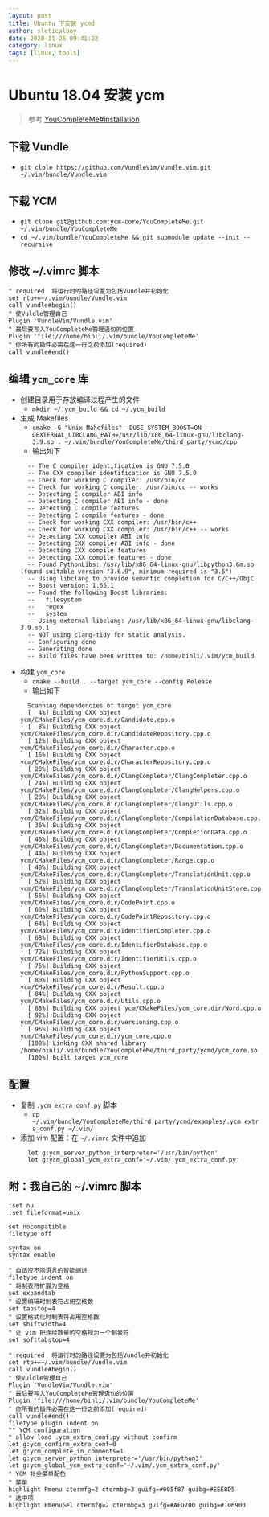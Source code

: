 ```yaml
---
layout: post
title: Ubuntu 下安装 ycmd
author: sleticalboy
date: 2020-11-26 09:41:22
category: linux
tags: [linux, tools]
---
```


# Ubuntu 18.04 安装 ycm
> 参考 [YouCompleteMe#installation](https://github.com/ycm-core/YouCompleteMe#installation)

## 下载 Vundle
- `git clole https://github.com/VundleVim/Vundle.vim.git ~/.vim/bundle/Vundle.vim`

## 下载 YCM
- `git clone git@github.com:ycm-core/YouCompleteMe.git ~/.vim/bundle/YouCompleteMe`
- `cd ~/.vim/bundle/YouCompleteMe && git submodule update --init --recursive`

## 修改 ~/.vimrc 脚本
```vim
" required  将运行时的路径设置为包括Vundle并初始化
set rtp+=~/.vim/bundle/Vundle.vim
call vundle#begin()
" 使Vuldle管理自己
Plugin 'VundleVim/Vundle.vim'
" 最后要写入YouCompleteMe管理语句的位置
Plugin 'file:///home/binli/.vim/bundle/YouCompleteMe'
" 你所有的插件必需在这一行之前添加(required)
call vundle#end()
```

## 编辑 `ycm_core` 库
- 创建目录用于存放编译过程产生的文件
  - `mkdir ~/.ycm_build && cd ~/.ycm_build`
- 生成 Makefiles
  - `cmake -G "Unix Makefiles" -DUSE_SYSTEM_BOOST=ON -DEXTERNAL_LIBCLANG_PATH=/usr/lib/x86_64-linux-gnu/libclang-3.9.so . ~/.vim/bundle/YouCompleteMe/third_party/ycmd/cpp`
  - 输出如下
  ```
    -- The C compiler identification is GNU 7.5.0
    -- The CXX compiler identification is GNU 7.5.0
    -- Check for working C compiler: /usr/bin/cc
    -- Check for working C compiler: /usr/bin/cc -- works
    -- Detecting C compiler ABI info
    -- Detecting C compiler ABI info - done
    -- Detecting C compile features
    -- Detecting C compile features - done
    -- Check for working CXX compiler: /usr/bin/c++
    -- Check for working CXX compiler: /usr/bin/c++ -- works
    -- Detecting CXX compiler ABI info
    -- Detecting CXX compiler ABI info - done
    -- Detecting CXX compile features
    -- Detecting CXX compile features - done
    -- Found PythonLibs: /usr/lib/x86_64-linux-gnu/libpython3.6m.so (found suitable version "3.6.9", minimum required is "3.5") 
    -- Using libclang to provide semantic completion for C/C++/ObjC
    -- Boost version: 1.65.1
    -- Found the following Boost libraries:
    --   filesystem
    --   regex
    --   system
    -- Using external libclang: /usr/lib/x86_64-linux-gnu/libclang-3.9.so.1
    -- NOT using clang-tidy for static analysis.
    -- Configuring done
    -- Generating done
    -- Build files have been written to: /home/binli/.vim/ycm_build

  ```
- 构建 `ycm_core`
  - `cmake --build . --target ycm_core --config Release`
  - 输出如下
  ```
    Scanning dependencies of target ycm_core
    [  4%] Building CXX object ycm/CMakeFiles/ycm_core.dir/Candidate.cpp.o
    [  8%] Building CXX object ycm/CMakeFiles/ycm_core.dir/CandidateRepository.cpp.o
    [ 12%] Building CXX object ycm/CMakeFiles/ycm_core.dir/Character.cpp.o
    [ 16%] Building CXX object ycm/CMakeFiles/ycm_core.dir/CharacterRepository.cpp.o
    [ 20%] Building CXX object ycm/CMakeFiles/ycm_core.dir/ClangCompleter/ClangCompleter.cpp.o
    [ 24%] Building CXX object ycm/CMakeFiles/ycm_core.dir/ClangCompleter/ClangHelpers.cpp.o
    [ 28%] Building CXX object ycm/CMakeFiles/ycm_core.dir/ClangCompleter/ClangUtils.cpp.o
    [ 32%] Building CXX object ycm/CMakeFiles/ycm_core.dir/ClangCompleter/CompilationDatabase.cpp.o
    [ 36%] Building CXX object ycm/CMakeFiles/ycm_core.dir/ClangCompleter/CompletionData.cpp.o
    [ 40%] Building CXX object ycm/CMakeFiles/ycm_core.dir/ClangCompleter/Documentation.cpp.o
    [ 44%] Building CXX object ycm/CMakeFiles/ycm_core.dir/ClangCompleter/Range.cpp.o
    [ 48%] Building CXX object ycm/CMakeFiles/ycm_core.dir/ClangCompleter/TranslationUnit.cpp.o
    [ 52%] Building CXX object ycm/CMakeFiles/ycm_core.dir/ClangCompleter/TranslationUnitStore.cpp.o
    [ 56%] Building CXX object ycm/CMakeFiles/ycm_core.dir/CodePoint.cpp.o
    [ 60%] Building CXX object ycm/CMakeFiles/ycm_core.dir/CodePointRepository.cpp.o
    [ 64%] Building CXX object ycm/CMakeFiles/ycm_core.dir/IdentifierCompleter.cpp.o
    [ 68%] Building CXX object ycm/CMakeFiles/ycm_core.dir/IdentifierDatabase.cpp.o
    [ 72%] Building CXX object ycm/CMakeFiles/ycm_core.dir/IdentifierUtils.cpp.o
    [ 76%] Building CXX object ycm/CMakeFiles/ycm_core.dir/PythonSupport.cpp.o
    [ 80%] Building CXX object ycm/CMakeFiles/ycm_core.dir/Result.cpp.o
    [ 84%] Building CXX object ycm/CMakeFiles/ycm_core.dir/Utils.cpp.o
    [ 88%] Building CXX object ycm/CMakeFiles/ycm_core.dir/Word.cpp.o
    [ 92%] Building CXX object ycm/CMakeFiles/ycm_core.dir/versioning.cpp.o
    [ 96%] Building CXX object ycm/CMakeFiles/ycm_core.dir/ycm_core.cpp.o
    [100%] Linking CXX shared library /home/binli/.vim/bundle/YouCompleteMe/third_party/ycmd/ycm_core.so
    [100%] Built target ycm_core
  ```

## 配置
- 复制 `.ycm_extra_conf.py` 脚本
  - `cp ~/.vim/bundle/YouCompleteMe/third_party/ycmd/examples/.ycm_extra_conf.py ~/.vim/`
- 添加 vim 配置：在 `~/.vimrc` 文件中追加
  ```vim
    let g:ycm_server_python_interpreter='/usr/bin/python'
    let g:ycm_global_ycm_extra_conf='~/.vim/.ycm_extra_conf.py'
  ```

## 附：我自己的 ~/.vimrc 脚本
```vim
:set nu
:set fileformat=unix

set nocompatible
filetype off

syntax on
syntax enable

" 自适应不同语言的智能缩进
filetype indent on
" 将制表符扩展为空格
set expandtab
" 设置编辑时制表符占用空格数
set tabstop=4
" 设置格式化时制表符占用空格数
set shiftwidth=4
" 让 vim 把连续数量的空格视为一个制表符
set softtabstop=4

" required  将运行时的路径设置为包括Vundle并初始化
set rtp+=~/.vim/bundle/Vundle.vim
call vundle#begin()
" 使Vuldle管理自己
Plugin 'VundleVim/Vundle.vim'
" 最后要写入YouCompleteMe管理语句的位置
Plugin 'file:///home/binli/.vim/bundle/YouCompleteMe'
" 你所有的插件必需在这一行之前添加(required)
call vundle#end()
filetype plugin indent on
"" YCM configuration
" allow load .ycm_extra_conf.py without confirm
let g:ycm_confirm_extra_conf=0
let g:ycm_complete_in_comments=1
let g:ycm_server_python_interpreter='/usr/bin/python3'
let g:ycm_global_ycm_extra_conf='~/.vim/.ycm_extra_conf.py'
" YCM 补全菜单配色
" 菜单
highlight Pmenu ctermfg=2 ctermbg=3 guifg=#005f87 guibg=#EEE8D5
" 选中项
highlight PmenuSel ctermfg=2 ctermbg=3 guifg=#AFD700 guibg=#106900
```
